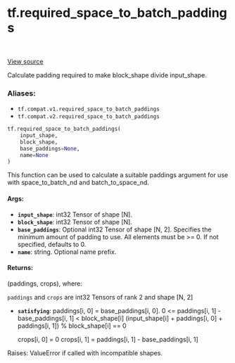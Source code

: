 <div itemscope itemtype="http://developers.google.com/ReferenceObject">
<meta itemprop="name" content="tf.required_space_to_batch_paddings" />
<meta itemprop="path" content="Stable" />
</div>

# tf.required_space_to_batch_paddings

<!-- Insert buttons -->

<table class="tfo-notebook-buttons tfo-api" align="left">
</table>

<a target="_blank" href="/code/stable/tensorflow/python/ops/array_ops.py">View source</a>



<!-- Start diff -->
Calculate padding required to make block_shape divide input_shape.

### Aliases:

* `tf.compat.v1.required_space_to_batch_paddings`
* `tf.compat.v2.required_space_to_batch_paddings`


``` python
tf.required_space_to_batch_paddings(
    input_shape,
    block_shape,
    base_paddings=None,
    name=None
)
```



<!-- Placeholder for "Used in" -->

This function can be used to calculate a suitable paddings argument for use
with space_to_batch_nd and batch_to_space_nd.

#### Args:


* <b>`input_shape`</b>: int32 Tensor of shape [N].
* <b>`block_shape`</b>: int32 Tensor of shape [N].
* <b>`base_paddings`</b>: Optional int32 Tensor of shape [N, 2].  Specifies the minimum
  amount of padding to use.  All elements must be >= 0.  If not specified,
  defaults to 0.
* <b>`name`</b>: string.  Optional name prefix.


#### Returns:

(paddings, crops), where:

`paddings` and `crops` are int32 Tensors of rank 2 and shape [N, 2]

* <b>`satisfying`</b>: 
    paddings[i, 0] = base_paddings[i, 0].
    0 <= paddings[i, 1] - base_paddings[i, 1] < block_shape[i]
    (input_shape[i] + paddings[i, 0] + paddings[i, 1]) % block_shape[i] == 0

    crops[i, 0] = 0
    crops[i, 1] = paddings[i, 1] - base_paddings[i, 1]

Raises: ValueError if called with incompatible shapes.